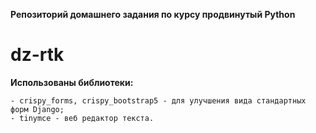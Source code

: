 **Репозиторий домашнего задания по курсу продвинутый Python**
# dz-rtk

**Использованы библиотеки:**

    - crispy_forms, crispy_bootstrap5 - для улучшения вида стандартных форм Django;
    - tinymce - веб редактор текста.


